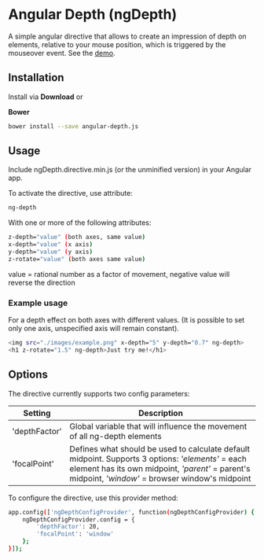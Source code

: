 Angular Depth (ngDepth)
====
A simple angular directive that allows to create an impression of depth on elements, relative to your mouse position, which is triggered by the mouseover event.
See the [demo](http://www.ngdepth.matuspeciar.com).
## Installation

Install via __Download__ or

__Bower__
```bash
bower install --save angular-depth.js
```
## Usage
Include ngDepth.directive.min.js (or the unminified version) in your Angular app.

To activate the directive, use attribute:
```bash
ng-depth
```

With one or more of the following attributes:
```bash
z-depth="value" (both axes, same value)
x-depth="value" (x axis)
y-depth="value" (y axis)
z-rotate="value" (both axes same value)
```
value = rational number as a factor of movement, negative value will reverse the direction

### Example usage
For a depth effect on both axes with different values.
(It is possible to set only one axis, unspecified axis will remain constant).
```bash
<img src="./images/example.png" x-depth="5" y-depth="0.7" ng-depth>
<h1 z-rotate="1.5" ng-depth>Just try me!</h1>
```

## Options
The directive currently supports two config parameters:

| Setting | Description |
| --- | --- |
| 'depthFactor' | Global variable that will influence the movement of all ng-depth elements |
| 'focalPoint' | Defines what should be used to calculate default midpoint. Supports 3 options: *'elements'* = each element has its own midpoint, *'parent'* = parent's midpoint, *'window'* = browser window's midpoint|

To configure the directive, use this provider method:
```bash
app.config(['ngDepthConfigProvider', function(ngDepthConfigProvider) {
    ngDepthConfigProvider.config = {
        'depthFactor': 20,
        'focalPoint': 'window'
    };
}]);
```
